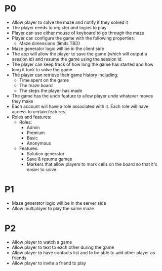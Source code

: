 # P0
- Allow player to solve the maze and notify if they solved it
- The player needs to register and logins to play
- Player can use either mouse of keyboard to go through the maze
- Player can configure the game with the following properties:
  - Maze dimensions (limits TBD)
- Maze generator logic will be in the client side
- The app will allow the player to save the game (which will output a session id) and resume the game using the session id.
- The player can keep track of how long the game has started and how long it took to solve the game
- The player can retrieve their game history including:
  - Time spent on the game
  - The maze board
  - The steps the player has made
- The game has the undo feature to allow player undo whatever moves they make
- Each account will have a role associated with it. Each role will have access to certain features.
- Roles and features:
  - Roles:
    - Admin
    - Premium
    - Basic
    - Anonymous
  - Features:
    - Solution generator
    - Save & resume games
    - Markers that allow players to mark cells on the board so that it's easier to solve

# P1
- Maze generator logic will be in the server side
- Allow multiplayer to play the same maze

# P2
- Allow player to watch a game
- Allow player to text to each other during the game
- Allow player to have contacts list and to be able to add other player as friends
- Allow player to invite a friend to play
